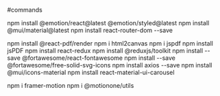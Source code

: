 #commands

npm install @emotion/react@latest @emotion/styled@latest 
npm install @mui/material@latest
npm install react-router-dom --save

npm install @react-pdf/render
npm i html2canvas
npm i jspdf
npm install jsPDF
npm install react-redux
npm install @reduxjs/toolkit
npm install --save @fortawesome/react-fontawesome
npm install --save @fortawesome/free-solid-svg-icons
npm install axios --save
npm install @mui/icons-material
npm install react-material-ui-carousel

npm i framer-motion
npm i @motionone/utils